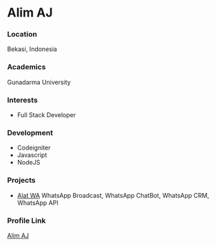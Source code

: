 # Alim AJ

### Location

Bekasi, Indonesia

### Academics

Gunadarma University

### Interests

- Full Stack Developer

### Development

- Codeigniter
- Javascript
- NodeJS

### Projects

- [Alat WA](https://alatwa.com) WhatsApp Broadcast, WhatsApp ChatBot, WhatsApp CRM, WhatsApp API

### Profile Link

[Alim AJ](https://github.com/liimalim)